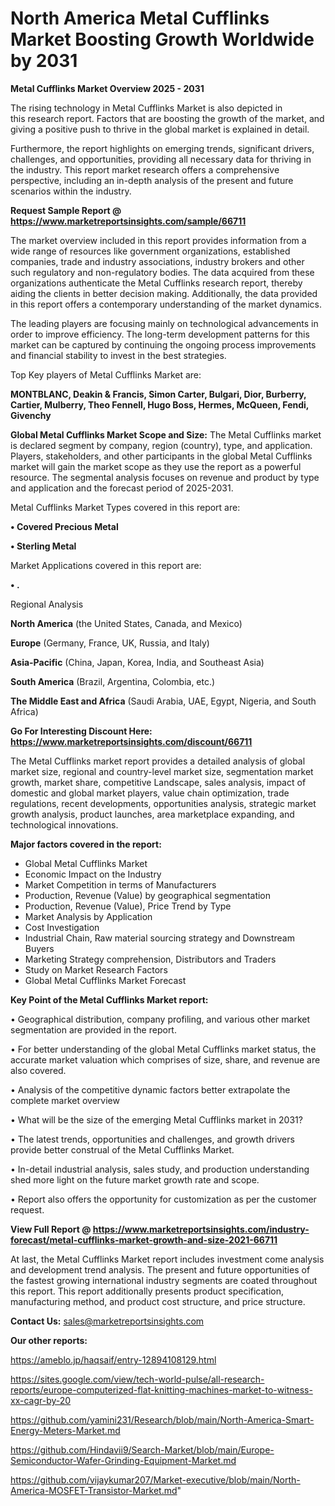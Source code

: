 # North America Metal Cufflinks Market Boosting Growth Worldwide by 2031

<Strong> Metal Cufflinks Market Overview 2025 - 2031</strong>

The rising technology in Metal Cufflinks Market is also depicted in this research report. Factors that are boosting the growth of the market, and giving a positive push to thrive in the global market is explained in detail.

Furthermore, the report highlights on emerging trends, significant drivers, challenges, and opportunities, providing all necessary data for thriving in the industry. This report market research offers a comprehensive perspective, including an in-depth analysis of the present and future scenarios within the industry.

<strong>Request Sample Report @ <a href=https://www.marketreportsinsights.com/sample/66711>https://www.marketreportsinsights.com/sample/66711</a></strong>

The market overview included in this report provides information from a wide range of resources like government organizations, established companies, trade and industry associations, industry brokers and other such regulatory and non-regulatory bodies. The data acquired from these organizations authenticate the Metal Cufflinks research report, thereby aiding the clients in better decision making. Additionally, the data provided in this report offers a contemporary understanding of the market dynamics.

The leading players are focusing mainly on technological advancements in order to improve efficiency. The long-term development patterns for this market can be captured by continuing the ongoing process improvements and financial stability to invest in the best strategies.

Top Key players of Metal Cufflinks Market are:

<strong>MONTBLANC, Deakin & Francis, Simon Carter, Bulgari, Dior, Burberry, Cartier, Mulberry, Theo Fennell, Hugo Boss, Hermes, McQueen, Fendi, Givenchy</strong>

<strong><b>Global Metal Cufflinks Market Scope and Size:</b></strong>
The Metal Cufflinks market is declared segment by company, region (country), type, and application. Players, stakeholders, and other participants in the global Metal Cufflinks market will gain the market scope as they use the report as a powerful resource. The segmental analysis focuses on revenue and product by type and application and the forecast period of 2025-2031.

Metal Cufflinks Market Types covered in this report are:

<strong>• Covered Precious Metal

• Sterling Metal</strong>

Market Applications covered in this report are:

<strong>• .</strong> 

Regional Analysis

<strong>North America</strong> (the United States, Canada, and Mexico)

<strong>Europe</strong> (Germany, France, UK, Russia, and Italy)

<strong>Asia-Pacific</strong> (China, Japan, Korea, India, and Southeast Asia)

<strong>South America</strong> (Brazil, Argentina, Colombia, etc.)

<strong>The Middle East and Africa</strong> (Saudi Arabia, UAE, Egypt, Nigeria, and South Africa)

<strong>Go For Interesting Discount Here: <a href=https://www.marketreportsinsights.com/discount/66711>https://www.marketreportsinsights.com/discount/66711</a></strong>

The Metal Cufflinks market report provides a detailed analysis of global market size, regional and country-level market size, segmentation market growth, market share, competitive Landscape, sales analysis, impact of domestic and global market players, value chain optimization, trade regulations, recent developments, opportunities analysis, strategic market growth analysis, product launches, area marketplace expanding, and technological innovations.

<strong><b>Major factors covered in the report:</b></strong>
<ul>
  <li>Global Metal Cufflinks Market </li>
  <li>Economic Impact on the Industry</li>
  <li>Market Competition in terms of Manufacturers</li>
  <li>Production, Revenue (Value) by geographical segmentation</li>
  <li>Production, Revenue (Value), Price Trend by Type</li>
  <li>Market Analysis by Application</li>
  <li>Cost Investigation</li>
  <li>Industrial Chain, Raw material sourcing strategy and Downstream Buyers</li>
  <li>Marketing Strategy comprehension, Distributors and Traders</li>
  <li>Study on Market Research Factors</li>
  <li>Global Metal Cufflinks Market Forecast</li>
</ul>

<strong><b>Key Point of the Metal Cufflinks Market report:</b></strong>

• Geographical distribution, company profiling, and various other market segmentation are provided in the report.

• For better understanding of the global Metal Cufflinks market status, the accurate market valuation which comprises of size, share, and revenue are also covered.

• Analysis of the competitive dynamic factors better extrapolate the complete market overview

• What will be the size of the emerging Metal Cufflinks market in 2031?

• The latest trends, opportunities and challenges, and growth drivers provide better construal of the Metal Cufflinks Market.

• In-detail industrial analysis, sales study, and production understanding shed more light on the future market growth rate and scope.

• Report also offers the opportunity for customization as per the customer request.

<strong><b>View Full Report @ <a href=https://www.marketreportsinsights.com/industry-forecast/metal-cufflinks-market-growth-and-size-2021-66711>https://www.marketreportsinsights.com/industry-forecast/metal-cufflinks-market-growth-and-size-2021-66711</a></b></strong>


At last, the Metal Cufflinks Market report includes investment come analysis and development trend analysis. The present and future opportunities of the fastest growing international industry segments are coated throughout this report. This report additionally presents product specification, manufacturing method, and product cost structure, and price structure.

<strong>Contact Us:</strong>
sales@marketreportsinsights.com

<strong>Our other reports:</strong>

<a href=https://ameblo.jp/haqsaif/entry-12894108129.html>https://ameblo.jp/haqsaif/entry-12894108129.html</a>

<a href=https://sites.google.com/view/tech-world-pulse/all-research-reports/europe-computerized-flat-knitting-machines-market-to-witness-xx-cagr-by-20>https://sites.google.com/view/tech-world-pulse/all-research-reports/europe-computerized-flat-knitting-machines-market-to-witness-xx-cagr-by-20</a>

<a href=https://github.com/yamini231/Research/blob/main/North-America-Smart-Energy-Meters-Market.md>https://github.com/yamini231/Research/blob/main/North-America-Smart-Energy-Meters-Market.md</a>

<a href=https://github.com/Hindavii9/Search-Market/blob/main/Europe-Semiconductor-Wafer-Grinding-Equipment-Market.md>https://github.com/Hindavii9/Search-Market/blob/main/Europe-Semiconductor-Wafer-Grinding-Equipment-Market.md</a>

<a href=https://github.com/vijaykumar207/Market-executive/blob/main/North-America-MOSFET-Transistor-Market.md>https://github.com/vijaykumar207/Market-executive/blob/main/North-America-MOSFET-Transistor-Market.md</a>"
